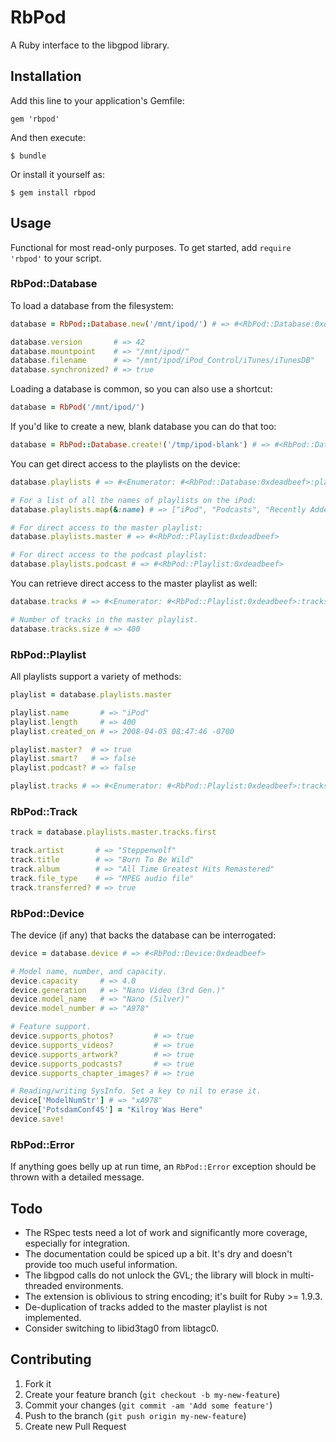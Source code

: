 # RbPod

A Ruby interface to the libgpod library.

## Installation

Add this line to your application's Gemfile:

    gem 'rbpod'

And then execute:

    $ bundle

Or install it yourself as:

    $ gem install rbpod

## Usage

Functional for most read-only purposes. To get started, add `require 'rbpod'` to your script.

### RbPod::Database

To load a database from the filesystem:

```ruby
database = RbPod::Database.new('/mnt/ipod/') # => #<RbPod::Database:0xdeadbeef>

database.version       # => 42
database.mountpoint    # => "/mnt/ipod/"
database.filename      # => "/mnt/ipod/iPod_Control/iTunes/iTunesDB"
database.synchronized? # => true
```
Loading a database is common, so you can also use a shortcut:

```ruby
database = RbPod('/mnt/ipod/')
```

If you'd like to create a new, blank database you can do that too:

```ruby
database = RbPod::Database.create!('/tmp/ipod-blank') # => #<RbPod::Database:0xdeadbeef>
```

You can get direct access to the playlists on the device:

```ruby
database.playlists # => #<Enumerator: #<RbPod::Database:0xdeadbeef>:playlists>

# For a list of all the names of playlists on the iPod:
database.playlists.map(&:name) # => ["iPod", "Podcasts", "Recently Added"]

# For direct access to the master playlist:
database.playlists.master # => #<RbPod::Playlist:0xdeadbeef>

# For direct access to the podcast playlist:
database.playlists.podcast # => #<RbPod::Playlist:0xdeadbeef>
```

You can retrieve direct access to the master playlist as well:

```ruby
database.tracks # => #<Enumerator: #<RbPod::Playlist:0xdeadbeef>:tracks>

# Number of tracks in the master playlist.
database.tracks.size # => 400
```

### RbPod::Playlist

All playlists support a variety of methods:

```ruby
playlist = database.playlists.master

playlist.name       # => "iPod"
playlist.length     # => 400
playlist.created_on # => 2008-04-05 08:47:46 -0700

playlist.master?  # => true
playlist.smart?   # => false
playlist.podcast? # => false

playlist.tracks # => #<Enumerator: #<RbPod::Playlist:0xdeadbeef>:tracks>
```

### RbPod::Track

```ruby
track = database.playlists.master.tracks.first

track.artist       # => "Steppenwolf"
track.title        # => "Born To Be Wild"
track.album        # => "All Time Greatest Hits Remastered"
track.file_type    # => "MPEG audio file"
track.transferred? # => true
````

### RbPod::Device

The device (if any) that backs the database can be interrogated:

```ruby
device = database.device # => #<RbPod::Device:0xdeadbeef>

# Model name, number, and capacity.
device.capacity     # => 4.0
device.generation   # => "Nano Video (3rd Gen.)"
device.model_name   # => "Nano (Silver)"
device.model_number # => "A978"

# Feature support.
device.supports_photos?         # => true
device.supports_videos?         # => true
device.supports_artwork?        # => true
device.supports_podcasts?       # => true
device.supports_chapter_images? # => true

# Reading/writing SysInfo. Set a key to nil to erase it.
device['ModelNumStr'] # => "xA978"
device['PotsdamConf45'] = "Kilroy Was Here"
device.save!
```

### RbPod::Error

If anything goes belly up at run time, an `RbPod::Error` exception should be thrown with a detailed message.

## Todo

 * The RSpec tests need a lot of work and significantly more coverage, especially for integration.
 * The documentation could be spiced up a bit. It's dry and doesn't provide too much useful information.
 * The libgpod calls do not unlock the GVL; the library will block in multi-threaded environments.
 * The extension is oblivious to string encoding; it's built for Ruby >= 1.9.3.
 * De-duplication of tracks added to the master playlist is not implemented.
 * Consider switching to libid3tag0 from libtagc0.

## Contributing

1. Fork it
2. Create your feature branch (`git checkout -b my-new-feature`)
3. Commit your changes (`git commit -am 'Add some feature'`)
4. Push to the branch (`git push origin my-new-feature`)
5. Create new Pull Request
